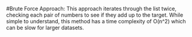 #Brute Force Approach:
This approach iterates through the list twice, checking each pair of numbers to see if they add up to the target. 
While simple to understand, this method has a time complexity of O(n^2) which can be slow for larger datasets.
